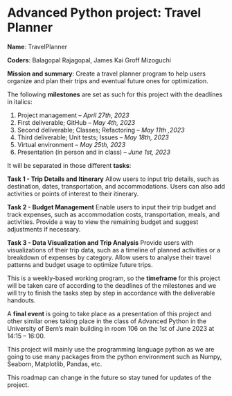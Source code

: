 <h1>Advanced Python project: Travel Planner</h1>
<p><b>Name</b>: TravelPlanner</p>
<p><b>Coders</b>: Balagopal Rajagopal, James Kai Groff Mizoguchi</p>
<p><b>Mission and summary</b>: Create a travel planner program to help users organize and plan their trips and eventual future ones for optimization.</p>

The following <b>milestones</b> are set as such for this project with the deadlines in italics:

1.	Project management – <i>April 27th, 2023</i>
2.	First deliverable; GitHub – <i>May 4th, 2023</i>
3.	Second deliverable; Classes; Refactoring – <i>May 11th ,2023</i>
4.	Third deliverable; Unit tests; Issues – <i>May 18th, 2023</i>
5.	Virtual environment – <i>May 25th, 2023</i>
6.	Presentation (in person and in class) – <i>June 1st, 2023</i>

It will be separated in those different <b>tasks</b>:

<b>Task 1 - Trip Details and Itinerary</b>
Allow users to input trip details, such as destination, dates, transportation, and accommodations. Users can also add activities or points of interest to their itinerary.

<b>Task 2 - Budget Management</b>
Enable users to input their trip budget and track expenses, such as accommodation costs, transportation, meals, and activities. Provide a way to view the remaining budget and suggest adjustments if necessary.

<b>Task 3 - Data Visualization and Trip Analysis</b>
Provide users with visualizations of their trip data, such as a timeline of planned activities or a breakdown of expenses by category. Allow users to analyse their travel patterns and budget usage to optimize future trips.

This is a weekly-based working program, so the <b>timeframe</b> for this project will be taken care of according to the deadlines of the milestones and we will try to finish the tasks step by step in accordance with the deliverable handouts. 

A <b>final event</b> is going to take place as a presentation of this project and other similar ones taking place in the class of Advanced Python in the University of Bern’s main building in room 106 on the 1st of June 2023 at 14:15 – 16:00.

This project will mainly use the programming language python as we are going to use many packages from the python environment such as Numpy, Seaborn, Matplotlib, Pandas, etc.

This roadmap can change in the future so stay tuned for updates of the project.
